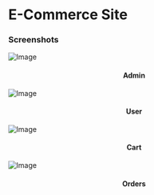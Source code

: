 <h1>E-Commerce Site</h1>

<h3>Screenshots</h3>

![Image](https://github.com/user-attachments/assets/5ddba685-84f5-47a3-ad8b-fe8faac29048)
<h4 align="center">Admin</h4>

![Image](https://github.com/user-attachments/assets/ff8ec9cd-6cb2-478b-babe-fcd63c1167dc)
<h4 align="center">User</h4>

![Image](https://github.com/user-attachments/assets/d17e60cb-5e18-4917-98d4-4d721a46cc6e)
<h4 align="center">Cart</h4>

![Image](https://github.com/user-attachments/assets/d1358011-52a1-4138-9ce2-6b459a45e2dd)
<h4 align="center">Orders</h4>
